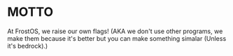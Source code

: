MOTTO
=======

At FrostOS, we raise our own flags! (AKA we don't use other programs, we make them because it's better but you can make something simalar (Unless it's bedrock).)
